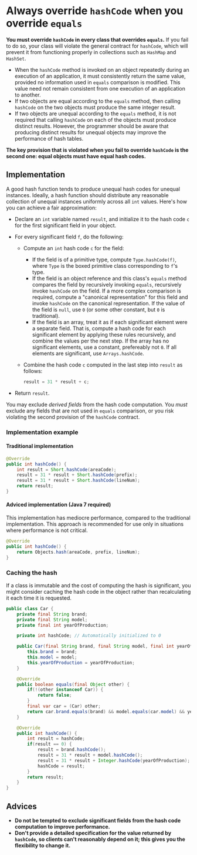 # Always override ```hashCode``` when you override ```equals```

**You must override ```hashCode``` in every class that overrides ```equals```.** If you fail to do so, your class will violate the general contract for ```hashCode```, which will prevent it from functioning properly in collections such as ```HashMap``` and ```HashSet```.

* When the ```hashCode``` method is invoked on an object repeatedly during an execution of an application, it must consistently return the same value, provided no information used in ```equals``` comparison is modified. This value need not remain consistent from one execution of an application to another.
* If two objects are equal according to the ```equals``` method, then calling ```hashCode``` on the two objects must produce the same integer result.
* If two objects are unequal according to the ```equals``` method, it is not required that calling ```hashCode``` on each of the objects must produce distinct results. However, the programmer should be aware that producing distinct results for unequal objects may improve the performance of hash tables.

**The key provision that is violated when you fail to override ```hashCode``` is the second one: equal objects must have equal hash codes.**

## Implementation

A good hash function tends to produce unequal hash codes for unequal instances. Ideally, a hash function should distribute any reasonable collection of unequal instances uniformly across all ```int``` values. Here's how you can achieve a fair approximation:

* Declare an ```int``` variable named ```result```, and initialize it to the hash code ```c``` for the first significant field in your object.
* For every significant field ```f```, do the following:
  * Compute an ```int``` hash code ```c``` for the field:
    * If the field is of a primitive type, compute ```Type.hashCode(f)```, where ```Type``` is the boxed primitive class corresponding to ```f```'s type.
    * If the field is an object reference and this class's ```equals``` method compares the field by recursively invoking ```equals```, recursively invoke ```hashCode``` on the field. If a more complex comparison is required, compute a "canonical representation" for this field and invoke ```hashCode``` on the canonical representation. If the value of the field is ```null```, use ```0``` (or some other constant, but ```0``` is traditional).
    * If the field is an array, treat it as if each significant element were a separate field. That is, compute a hash code for each significant element by applying these rules recursively, and combine the values per the next step. If the array has no significant elements, use a constant, prefereably not ```0```. If all elements are significant, use ```Arrays.hashCode```.
  * Combine the hash code ```c``` computed in the last step into ```result``` as follows:

    ```java
    result = 31 * result + c;
    ```

* Return ```result```.

You may exclude _derived fields_ from the hash code computation. You _must_ exclude any fields that are not used in ```equals``` comparison, or you risk violating the second provision of the ```hashCode``` contract.

### Implementation example

#### Traditional implementation

```java
@Override
public int hashCode() {
    int result = Short.hashCode(areaCode);
    result = 31 * result + Short.hashCode(prefix);
    result = 31 * result + Short.hashCode(lineNum);
    return result;
}
```

#### Adviced implementation (Java 7 required)

This implementation has mediocre performance, compared to the traditional implementation. This approach is recommended for use only in situations where performance is not critical.

```java
@Override
public int hashCode() {
    return Objects.hash(areaCode, prefix, lineNum);
}
```

### Caching the hash

If a class is immutable and the cost of computing the hash is significant, you might consider caching the hash code in the object rather than recalculating it each time it is requested.

```java
public class Car {
    private final String brand;
    private final String model;
    private final int yearOfProduction;

    private int hashCode; // Automatically initialized to 0

    public Car(final String brand, final String model, final int yearOfProduction) {
        this.brand = brand;
        this.model = model;
        this.yearOfProduction = yearOfProduction;
    }

    @Override
    public boolean equals(final Object other) {
        if(!(other instanceof Car)) {
            return false;
        }
        final var car = (Car) other;
        return car.brand.equals(brand) && model.equals(car.model) && yearOfProduction == car.yearOfProduction;
    }

    @Override
    public int hashCode() {
        int result = hashCode;
        if(result == 0) {
            result = brand.hashCode();
            result = 31 * result + model.hashCode();
            result = 31 * result + Integer.hashCode(yearOfProduction);
            hashCode = result;
        }
        return result;
    }
}
```

## Advices

* **Do not be tempted to exclude significant fields from the hash code computation to improve performance.**
* **Don't provide a detailed specification for the value returned by ```hashCode```, so clients can't reasonably depend on it; this gives you the flexibility to change it.**
